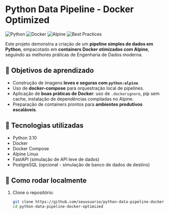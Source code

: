 # Python Data Pipeline - Docker Optimized

![Python](https://img.shields.io/badge/Python-3.10-blue)
![Docker](https://img.shields.io/badge/Docker-optimized-green)
![Alpine](https://img.shields.io/badge/Alpine-Linux-lightgrey)
![Best Practices](https://img.shields.io/badge/Best%20Practices-Dockerfile%20%26%20Dockerignore-orange)

Este projeto demonstra a criação de um **pipeline simples de dados em Python**, empacotado em **containers Docker otimizados com Alpine**, seguindo as melhores práticas de Engenharia de Dados moderna.

## 🎯 Objetivos de aprendizado

- Construção de imagens **leves e seguras com `python:alpine`**.
- Uso de **docker-compose** para orquestração local de pipelines.
- Aplicação de **boas práticas de Docker**: uso de `.dockerignore`, pip sem cache, instalação de dependências compiladas no Alpine.
- Preparação de containers prontos para **ambientes produtivos escaláveis**.

## 🔧 Tecnologias utilizadas

- Python 3.10
- Docker
- Docker Compose
- Alpine Linux
- FastAPI (simulação de API leve de dados)
- PostgreSQL (opcional - simulação de banco de dados de destino)

## 🚀 Como rodar localmente

1. Clone o repositório:
   ```bash
   git clone https://github.com/seuusuario/python-data-pipeline-docker-optimized.git
   cd python-data-pipeline-docker-optimized